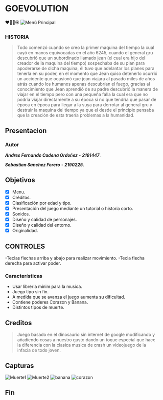 GOEVOLUTION
================
❤️🍌💧🏵️
![Menú Principal](https://imgur.com/qT7XDRu.png)

### **HISTORIA**
> Todo comenzó cuando se creo la primer maquina del tiempo la cual cayó en manos equivocadas en el año 6245, cuando el general gru descubrió que un subordinado llamado jean (el cual era hijo del creador de la maquina del tiempo) sospechaba de su plan para apoderarse de dicha maquina, él tuvo que adelantar los planes para tenerla en su poder, en el momento que Jean quiso detenerlo ocurrió un accidente que ocasionó que jean viajara al pasado miles de años atrás cuando los humanos apenas descubrían el fuego, gracias al conocimiento que Jean aprendió de su padre descubrió la manera de viajar en el tiempo pero con una pequeña falla la cual era que no podría viajar directamente a su época si no que tendría que pasar de época en época para llegar a la suya para derrotar al general gru y destruir la maquina del tiempo ya que el desde el principio pensaba que la creación de esta traería problemas a la humanidad.

## **Presentacion**

### **Autor**
***Andres Fernando Cadena Ordoñez*** - ***2191447***.

***Sebastian Sanchez Forero*** - ***2190225***.

## **Objetivos**
- [x] Menu.
- [x] Créditos.
- [x] Clasificación por edad y tipo.                                  
- [x] Presentación del juego mediante un tutorial o historia corto.   
- [x] Sonidos.
- [x] Diseño y calidad de personajes.
- [x] Diseño y calidad del entorno.       
- [x] Originalidad.                       
## **CONTROLES**

-Teclas flechas arriba y abajo para realizar movimiento.
-Tecla flecha derecha para activar poder.
### Características
 
- Usar libreria minim para la musica.
- Juego tipo sin fin. 
- A medida que se avanza el juego aumenta su dificultad.
- Contiene poderes Corazon y Banana.
- Distintos tipos de muerte.

## **Creditos**
> Juego basado en el dinosaurio sin internet de google modificando y añadiendo cosas a nuestro gusto dando un toque especial que hace la diferencia con la clasica musica de crash un videojuego de la infacia de todo joven.

## **Capturas**
![Muerte1](https://imgur.com/OE0EvBu.png)
![Muerte2](https://imgur.com/j7XBptg.png)
![banana](https://imgur.com/f023b96.png)
![corazon](https://imgur.com/i5vEsLi.png)

## **Fin**

